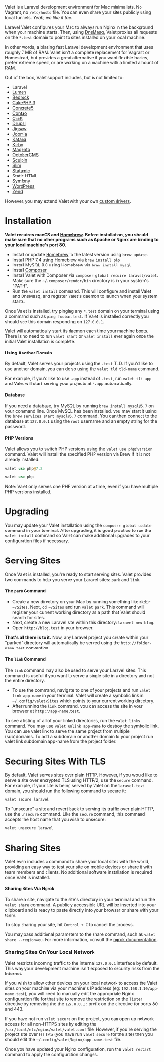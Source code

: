 Valet is a Laravel development environment for Mac minimalists. No Vagrant, no `/etc/hosts` file. You can even share your sites publicly using local tunnels. *Yeah, we like it too.*

Laravel Valet configures your Mac to always run [Nginx](https://www.nginx.com/) in the background when your machine starts. Then, using [DnsMasq](https://en.wikipedia.org/wiki/Dnsmasq), Valet proxies all requests on the `*.test` domain to point to sites installed on your local machine.

In other words, a blazing fast Laravel development environment that uses roughly 7 MB of RAM. Valet isn't a complete replacement for Vagrant or Homestead, but provides a great alternative if you want flexible basics, prefer extreme speed, or are working on a machine with a limited amount of RAM.



Out of the box, Valet support includes, but is not limited to:



- [Laravel](https://laravel.com/)
- [Lumen](https://lumen.laravel.com/)
- [Bedrock](https://roots.io/bedrock/)
- [CakePHP 3](https://cakephp.org/)
- [Concrete5](https://www.concrete5.org/)
- [Contao](https://contao.org/en/)
- [Craft](https://craftcms.com/)
- [Drupal](https://www.drupal.org/)
- [Jigsaw](https://jigsaw.tighten.co/)
- [Joomla](https://www.joomla.org/)
- [Katana](https://github.com/themsaid/katana)
- [Kirby](https://getkirby.com/)
- [Magento](https://magento.com/)
- [OctoberCMS](https://octobercms.com/)
- [Sculpin](https://sculpin.io/)
- [Slim](https://www.slimframework.com/)
- [Statamic](https://statamic.com/)
- Static HTML
- [Symfony](https://symfony.com/)
- [WordPress](https://wordpress.org/)
- [Zend](https://framework.zend.com/)

However, you may extend Valet with your own [custom drivers](https://laravel.com/docs/6.x/valet#custom-valet-drivers).



# Installation

**Valet requires macOS and [Homebrew](https://brew.sh/). Before installation, you should make sure that no other programs such as Apache or Nginx are binding to your local machine's port 80.**

- Install or update [Homebrew](https://brew.sh/) to the latest version using `brew update`.
- Install PHP 7.4 using Homebrew via `brew install php`
- Install MySQL 8.0 using Homebrew via `brew install mysql`
- Install [Composer](https://github.com/tankibaj/Docs/blob/master/Composer-MacOS.md)
- Install Valet with Composer via `composer global require laravel/valet`. Make sure the `~/.composer/vendor/bin` directory is in your system's "PATH".
- Run the `valet install` command. This will configure and install Valet and DnsMasq, and register Valet's daemon to launch when your system starts.



Once Valet is installed, try pinging any `*.test` domain on your terminal using a command such as `ping foobar.test`. If Valet is installed correctly you should see this domain responding on `127.0.0.1`.

Valet will automatically start its daemon each time your machine boots. There is no need to run `valet start` or `valet install` ever again once the initial Valet installation is complete.



#### Using Another Domain

By default, Valet serves your projects using the `.test` TLD. If you'd like to use another domain, you can do so using the `valet tld tld-name` command.



For example, if you'd like to use `.app` instead of `.test`, run `valet tld app` and Valet will start serving your projects at `*.app` automatically.



#### Database

If you need a database, try MySQL by running `brew install mysql@5.7` on your command line. Once MySQL has been installed, you may start it using the `brew services start mysql@5.7` command. You can then connect to the database at `127.0.0.1` using the `root` username and an empty string for the password.



#### PHP Versions

Valet allows you to switch PHP versions using the `valet use php@version` command. Valet will install the specified PHP version via Brew if it is not already installed:

```php
valet use php@7.2

valet use php
```

Note: Valet only serves one PHP version at a time, even if you have multiple PHP versions installed.



# Upgrading

You may update your Valet installation using the `composer global update` command in your terminal. After upgrading, it is good practice to run the `valet install` command so Valet can make additional upgrades to your configuration files if necessary.



# Serving Sites

Once Valet is installed, you're ready to start serving sites. Valet provides two commands to help you serve your Laravel sites: `park` and `link`.



#### The `park` Command

- Create a new directory on your Mac by running something like `mkdir ~/Sites`. Next, `cd ~/Sites` and run `valet park`. This command will register your current working directory as a path that Valet should search for sites.
- Next, create a new Laravel site within this directory: `laravel new blog`.
- Open `http://blog.test` in your browser.

**That's all there is to it.** Now, any Laravel project you create within your "parked" directory will automatically be served using the `http://folder-name.test` convention.



#### The `link` Command

The `link` command may also be used to serve your Laravel sites. This command is useful if you want to serve a single site in a directory and not the entire directory.

- To use the command, navigate to one of your projects and run `valet link app-name` in your terminal. Valet will create a symbolic link in `~/.config/valet/Sites` which points to your current working directory.
- After running the `link` command, you can access the site in your browser at `http://app-name.test`.

To see a listing of all of your linked directories, run the `valet links` command. You may use `valet unlink app-name` to destroy the symbolic link. You can use valet link to serve the same project from multiple (sub)domains. To add a subdomain or another domain to your project run valet link subdomain.app-name from the project folder.



# Securing Sites With TLS

By default, Valet serves sites over plain HTTP. However, if you would like to serve a site over encrypted TLS using HTTP/2, use the `secure` command. For example, if your site is being served by Valet on the `laravel.test` domain, you should run the following command to secure it:

```php
valet secure laravel
```

To "unsecure" a site and revert back to serving its traffic over plain HTTP, use the `unsecure` command. Like the `secure` command, this command accepts the host name that you wish to unsecure:

```php
valet unsecure laravel
```



# Sharing Sites

Valet even includes a command to share your local sites with the world, providing an easy way to test your site on mobile devices or share it with team members and clients. No additional software installation is required once Valet is installed.



#### Sharing Sites Via Ngrok

To share a site, navigate to the site's directory in your terminal and run the `valet share` command. A publicly accessible URL will be inserted into your clipboard and is ready to paste directly into your browser or share with your team.

To stop sharing your site, hit `Control + C` to cancel the process.

You may pass additional parameters to the share command, such as `valet share --region=eu`. For more information, consult the [ngrok documentation](https://ngrok.com/docs).



### Sharing Sites On Your Local Network

Valet restricts incoming traffic to the internal `127.0.0.1` interface by default. This way your development machine isn't exposed to security risks from the Internet.



If you wish to allow other devices on your local network to access the Valet sites on your machine via your machine's IP address (eg: `192.168.1.10/app-name.test`), you will need to manually edit the appropriate Nginx configuration file for that site to remove the restriction on the `listen` directive by removing the the `127.0.0.1:` prefix on the directive for ports 80 and 443.



If you have not run `valet secure` on the project, you can open up network access for all non-HTTPS sites by editing the `/usr/local/etc/nginx/valet/valet.conf` file. However, if you're serving the project site over HTTPS (you have run `valet secure` for the site) then you should edit the `~/.config/valet/Nginx/app-name.test` file.



Once you have updated your Nginx configuration, run the `valet restart` command to apply the configuration changes.

